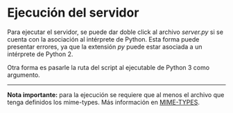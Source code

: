 
# Ejecución del servidor

Para ejecutar el servidor, se puede dar doble click al archivo *server.py* si se cuenta con la asociación al intérprete de Python. Esta forma puede presentar errores, ya que la extensión *py* puede estar asociada a un intérprete de Python 2.

Otra forma es pasarle la ruta del script al ejecutable de Python 3 como argumento.

---

**Nota importante:** para la ejecución se requiere que al menos el archivo que tenga definidos los mime-types. Más información en [MIME-TYPES](MimeTypes.md).
